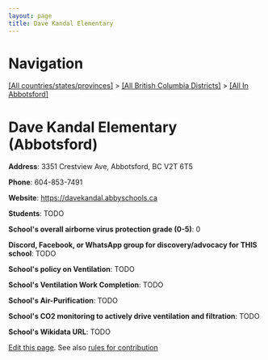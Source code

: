 ```yaml
---
layout: page
title: Dave Kandal Elementary
---
```

# Navigation

[[All countries/states/provinces]](../../..) > [[All British Columbia Districts]](../..) > [[All In Abbotsford]](..)

# Dave Kandal Elementary (Abbotsford)

**Address**: 3351 Crestview Ave, Abbotsford, BC V2T 6T5

**Phone**: 604-853-7491

**Website**: <https://davekandal.abbyschools.ca>

**Students**: TODO

**School's overall airborne virus protection grade (0-5)**: 0

**Discord, Facebook, or WhatsApp group for discovery/advocacy for THIS school**: TODO

**School's policy on Ventilation**: TODO

**School's Ventilation Work Completion**: TODO

**School's Air-Purification**: TODO

**School's CO2 monitoring to actively drive ventilation and filtration**: TODO

**School's Wikidata URL**: TODO


[Edit this page](https://github.com/ventilate-schools/BC/edit/main/./Abbotsford/Dave_Kandal_Elementary.md). See also [rules for contribution](../../../contribution-rules/)